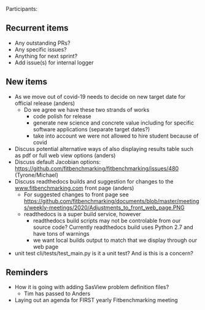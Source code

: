 Participants:

Recurrent items
----------------
* Any outstanding PRs?
* Any specific issues?
* Anything for next sprint?
 * Add issue(s) for internal logger

New items
---------
* As we move out of covid-19 needs to decide on new target date for official release (anders)
  * Do we agree we have these two strands of works
    * code polish for release
    * generate new science and concrete value including for specific software applications (separate target dates?)
    * take into account we were not allowed to hire student because of covid
* Discuss potential alternative ways of also displaying results table such as pdf or full web view options (anders) 
* Discuss default Jacobian options: https://github.com/fitbenchmarking/fitbenchmarking/issues/480 (Tyrone/Michael)
* Discuss readthedocs builds and suggestion for changes to the www.fitbenchmarking.com front page (anders)
  * For suggested changes to front page see https://github.com/fitbenchmarking/documents/blob/master/meetings/weekly-meetings/2020/Adjustments_to_front_web_page.PNG
  * readthedocs is a super build service, however
    * readthedocs build scripts may not be controlable from our source code? Currently readthedocs build uses Python 2.7 and have tons of warnings
    * we want local builds output to match that we display through our web page
* unit test cli/tests/test_main.py is it a unit test? And is this is a concern?


Reminders
---------
* How it is going with adding SasView problem definition files?
  - Tim has passed to Anders
* Laying out an agenda for FIRST yearly Fitbenchmarking meeting
